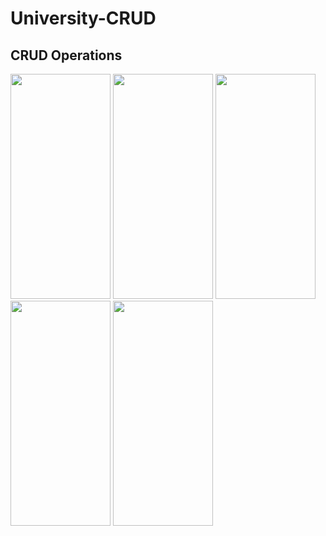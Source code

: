 # University-CRUD
## CRUD Operations
<img src="https://user-images.githubusercontent.com/84776690/200597288-5a6f7b9e-1876-4735-b510-ec9f79b8f27c.png" width="160" height="360"> <img src="https://user-images.githubusercontent.com/84776690/200593136-d2971a4d-6d5b-430a-b88b-e478e1fb65f2.png" width="160" height="360">
<img src="https://user-images.githubusercontent.com/84776690/200595760-1598ded0-de76-4fb9-8d93-7875ad50a16e.png" width="160" height="360">
<img src="https://user-images.githubusercontent.com/84776690/200597093-929d607b-b288-4960-929b-763a0ce6d1a6.png" width="160" height="360">
<img src="https://user-images.githubusercontent.com/84776690/200595217-3597f775-6550-42c1-a30d-e5e4055284b7.png" width="160" height="360">
